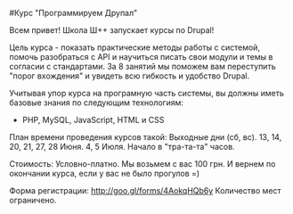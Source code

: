 #Курс "Программируем Друпал"

Всем привет! Школа Ш++ запускает курсы по Drupal!

Цель курса - показать практические методы работы с системой, помочь разобраться с API и научиться писать свои модули и темы в согласии с стандартами.
За 8 занятий мы поможем вам переступить "порог вхождения" и увидеть всю гибкость и удобство Drupal.

Учитывая упор курса на програмную часть системы, вы должны иметь базовые знания по следующим технологиям:
 - PHP, MySQL, JavaScript, HTML и CSS

План времени проведения курсов такой:
Выходные дни (сб, вс).
13, 14, 20, 21, 27, 28 Июня.
4, 5 Июля.
Начало в "тра-та-та" часов.

Стоимость:
Условно-платно. Мы возьмем с вас 100 грн. 
И вернем по окончании курса, если у вас не было прогулов =)

Форма регистрации: http://goo.gl/forms/4AokqHQb6y 
Количество мест ограничено. 
